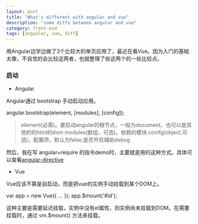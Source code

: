 ```yaml
---
layout: post
title: "What's different with angular and vue"
description: "some diffs between angular and vue"
category: front-end
tags: [angualar, vue, diff]
---
```


用Angular边学边做了3个比较大的单页应用了，最近在看Vue。因为入门的基础太像，不自觉的会比较这两者，也就整理了些这两个的一些比较点。

### 启动

- Angular

Angular通过 bootstrap 手动启动应用。

angular.bootstrap(element, [modules], [config]);

> element(必需)。要启动angular的根节点，一般为document，也可以是其他的的html的dom
  modules(数组，可选)。依赖的模块
  conifg(object,可选)。配置项，默认为false,是否开启辅助debug

然后，我在写 angular+require 的指令demo时，主要就是用的这种方式。具体可以查看[angular-directive](https://github.com/ayfickle/angular-directive/blob/master/app/script/main.js)

- Vue

Vue应该不算是自启动，而是把vue的实例手动挂载到某个DOM上。

var app = new Vue({ ... });
app.$mount('#id');

这种主要是需要延迟挂载，实例中没有el属性，则实例尚未挂载到DOM。在需要挂载时，通过 vm.$mount() 方法来挂载。